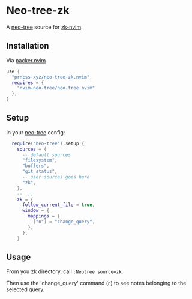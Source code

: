 # Neo-tree-zk

A [neo-tree](https://github.com/nvim-neo-tree/neo-tree.nvim) source for [zk-nvim](https://github.com/mickael-menu/zk-nvim).

## Installation

Via [packer.nvim](https://github.com/wbthomason/packer.nvim)

```lua
use {
  "prncss-xyz/neo-tree-zk.nvim",
  requires = {
    "nvim-neo-tree/neo-tree.nvim"
  },
}
```

## Setup

In your [neo-tree](https://github.com/nvim-neo-tree/neo-tree.nvim) config:

```lua
  require("neo-tree").setup {
    sources = {
      -- default sources
      "filesystem",
      "buffers",
      "git_status",
      -- user sources goes here
      "zk",
    },
    -- ...
    zk = {
      follow_current_file = true,
      window = {
        mappings = {
          ["n"] = "change_query",
        },
      },
    }
```

## Usage

From you zk directory, call `:Neotree source=zk`.

Then use the 'change_query' command (`n`) to see notes belonging to the selected query.
